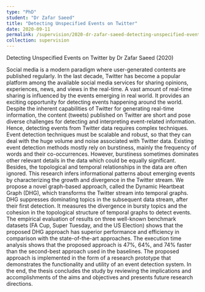 ```yaml
---
type: "PhD"
student: "Dr Zafar Saeed"
title: "Detecting Unspecified Events on Twitter"
date: 2020-09-11
permalink: /supervision/2020-dr-zafar-saeed-detecting-unspecified-events-on-twitter
collection: supervision
---
```

Detecting Unspecified Events on Twitter by Dr Zafar Saeed (2020)

Social media is a modern paradigm where user-generated contents are published regularly. In the last decade, Twitter has become a popular platform among the available social media services for sharing opinions, experiences, news, and views in the real-time. A vast amount of real-time sharing is influenced by the events emerging in real world. It provides an exciting opportunity for detecting events happening around the world. Despite the inherent capabilities of Twitter for generating real-time information, the content (tweets) published on Twitter are short and pose diverse challenges for detecting and interpreting event-related information. Hence, detecting events from Twitter data requires complex techniques. Event detection techniques must be scalable and robust, so that they can deal with the huge volume and noise associated with Twitter data. Existing event detection methods mostly rely on burstiness, mainly the frequency of words and their co-occurrences. However, burstiness sometimes dominates other relevant details in the data which could be equally significant. Besides, the topological and temporal relationships in the data are often ignored. This research infers informational patterns about emerging events by characterizing the growth and divergence in the Twitter stream. We propose a novel graph-based approach, called the Dynamic Heartbeat Graph (DHG), which transforms the Twitter stream into temporal graphs. DHG suppresses dominating topics in the subsequent data stream, after their first detection. It measures the divergence in bursty topics and the cohesion in the topological structure of temporal graphs to detect events. The empirical evaluation of results on three well-known benchmark datasets (FA Cup, Super Tuesday, and the US Election) shows that the proposed DHG approach has superior performance and efficiency in comparison with the state-of-the-art approaches. The execution time analysis shows that the proposed approach is 47%, 64%, and 74% faster than the second-best approach used in the baselines. The proposed approach is implemented in the form of a research prototype that demonstrates the functionality and utility of an event detection system. In the end, the thesis concludes the study by reviewing the implications and accomplishments of the aims and objectives and presents future research directions.
